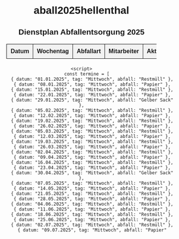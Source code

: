 # aball2025hellenthal<!DOCTYPE html>
<html lang="de">
<head>
    <meta charset="UTF-8">
    <meta name="viewport" content="width=device-width, initial-scale=1.0">
    <title>Dienstplan Abfallentsorgung 2025</title>
    <style>
        body { font-family: Arial, sans-serif; text-align: center; }
        table { width: 80%; margin: 20px auto; border-collapse: collapse; }
        th, td { border: 1px solid black; padding: 10px; }
        th { background-color: #f2f2f2; }
        button { padding: 5px 10px; cursor: pointer; }
    </style>
</head>
<body>
    <h2>Dienstplan Abfallentsorgung 2025</h2>
    <table>
        <thead>
            <tr>
                <th>Datum</th>
                <th>Wochentag</th>
                <th>Abfallart</th>
                <th>Mitarbeiter</th>
                <th>Aktion</th>
            </tr>
        </thead>
        <tbody id="plan-body"></tbody>
    </table>

    <script>
        const termine = [
            { datum: "01.01.2025", tag: "Mittwoch", abfall: "Restmüll" },
            { datum: "08.01.2025", tag: "Mittwoch", abfall: "Papier" },
            { datum: "15.01.2025", tag: "Mittwoch", abfall: "Restmüll" },
            { datum: "22.01.2025", tag: "Mittwoch", abfall: "Papier" },
            { datum: "29.01.2025", tag: "Mittwoch", abfall: "Gelber Sack" },
            { datum: "05.02.2025", tag: "Mittwoch", abfall: "Restmüll" },
            { datum: "12.02.2025", tag: "Mittwoch", abfall: "Papier" },
            { datum: "19.02.2025", tag: "Mittwoch", abfall: "Restmüll" },
            { datum: "26.02.2025", tag: "Mittwoch", abfall: "Papier" },
            { datum: "05.03.2025", tag: "Mittwoch", abfall: "Restmüll" },
            { datum: "12.03.2025", tag: "Mittwoch", abfall: "Papier" },
            { datum: "19.03.2025", tag: "Mittwoch", abfall: "Restmüll" },
            { datum: "26.03.2025", tag: "Mittwoch", abfall: "Papier" },
            { datum: "02.04.2025", tag: "Mittwoch", abfall: "Restmüll" },
            { datum: "09.04.2025", tag: "Mittwoch", abfall: "Papier" },
            { datum: "16.04.2025", tag: "Mittwoch", abfall: "Restmüll" },
            { datum: "23.04.2025", tag: "Mittwoch", abfall: "Papier" },
            { datum: "30.04.2025", tag: "Mittwoch", abfall: "Gelber Sack" },
            { datum: "07.05.2025", tag: "Mittwoch", abfall: "Restmüll" },
            { datum: "14.05.2025", tag: "Mittwoch", abfall: "Papier" },
            { datum: "21.05.2025", tag: "Mittwoch", abfall: "Restmüll" },
            { datum: "28.05.2025", tag: "Mittwoch", abfall: "Papier" },
            { datum: "04.06.2025", tag: "Mittwoch", abfall: "Restmüll" },
            { datum: "11.06.2025", tag: "Mittwoch", abfall: "Papier" },
            { datum: "18.06.2025", tag: "Mittwoch", abfall: "Restmüll" },
            { datum: "25.06.2025", tag: "Mittwoch", abfall: "Papier" },
            { datum: "02.07.2025", tag: "Mittwoch", abfall: "Restmüll" },
            { datum: "09.07.2025", tag: "Mittwoch", abfall: "Papier"
